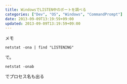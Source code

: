 ```yaml
---
title: WindowsでLISTEN中のポートを調べる
categories: ["Dev", "OS", "Windows", "CommandPrompt"]
date: 2013-09-09T13:19:59+09:00
updated: 2013-09-09T13:19:59+09:00
---
```


メモ

    netstat -ona | find "LISTENING"

で。

    netstat -onab

でプロセス名も出る
